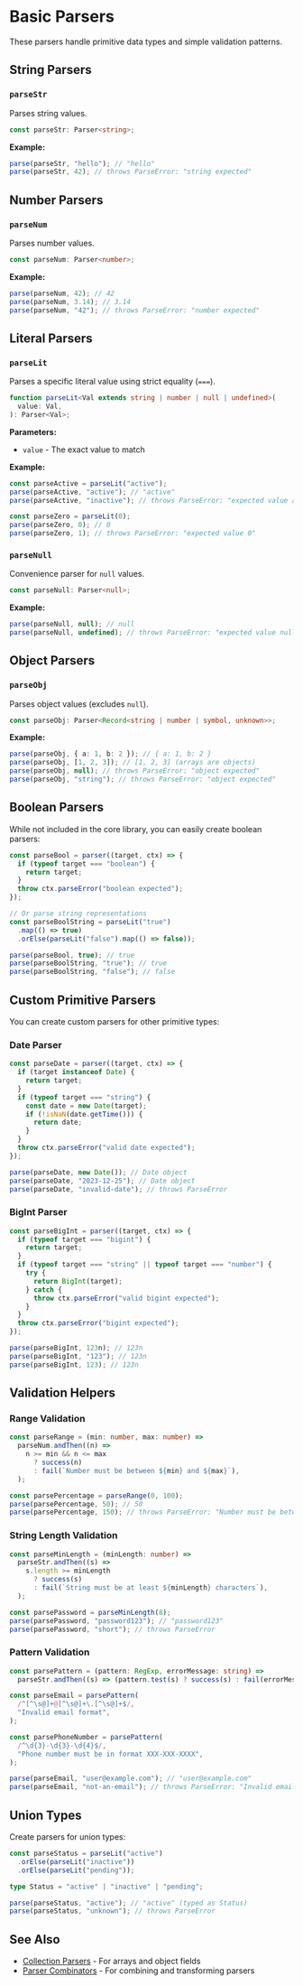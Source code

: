 # Basic Parsers

These parsers handle primitive data types and simple validation patterns.

## String Parsers

### `parseStr`

Parses string values.

```typescript
const parseStr: Parser<string>;
```

**Example:**

```typescript
parse(parseStr, "hello"); // "hello"
parse(parseStr, 42); // throws ParseError: "string expected"
```

## Number Parsers

### `parseNum`

Parses number values.

```typescript
const parseNum: Parser<number>;
```

**Example:**

```typescript
parse(parseNum, 42); // 42
parse(parseNum, 3.14); // 3.14
parse(parseNum, "42"); // throws ParseError: "number expected"
```

## Literal Parsers

### `parseLit`

Parses a specific literal value using strict equality (`===`).

```typescript
function parseLit<Val extends string | number | null | undefined>(
  value: Val,
): Parser<Val>;
```

**Parameters:**

- `value` - The exact value to match

**Example:**

```typescript
const parseActive = parseLit("active");
parse(parseActive, "active"); // "active"
parse(parseActive, "inactive"); // throws ParseError: "expected value active"

const parseZero = parseLit(0);
parse(parseZero, 0); // 0
parse(parseZero, 1); // throws ParseError: "expected value 0"
```

### `parseNull`

Convenience parser for `null` values.

```typescript
const parseNull: Parser<null>;
```

**Example:**

```typescript
parse(parseNull, null); // null
parse(parseNull, undefined); // throws ParseError: "expected value null"
```

## Object Parsers

### `parseObj`

Parses object values (excludes `null`).

```typescript
const parseObj: Parser<Record<string | number | symbol, unknown>>;
```

**Example:**

```typescript
parse(parseObj, { a: 1, b: 2 }); // { a: 1, b: 2 }
parse(parseObj, [1, 2, 3]); // [1, 2, 3] (arrays are objects)
parse(parseObj, null); // throws ParseError: "object expected"
parse(parseObj, "string"); // throws ParseError: "object expected"
```

## Boolean Parsers

While not included in the core library, you can easily create boolean parsers:

```typescript
const parseBool = parser((target, ctx) => {
  if (typeof target === "boolean") {
    return target;
  }
  throw ctx.parseError("boolean expected");
});

// Or parse string representations
const parseBoolString = parseLit("true")
  .map(() => true)
  .orElse(parseLit("false").map(() => false));

parse(parseBool, true); // true
parse(parseBoolString, "true"); // true
parse(parseBoolString, "false"); // false
```

## Custom Primitive Parsers

You can create custom parsers for other primitive types:

### Date Parser

```typescript
const parseDate = parser((target, ctx) => {
  if (target instanceof Date) {
    return target;
  }
  if (typeof target === "string") {
    const date = new Date(target);
    if (!isNaN(date.getTime())) {
      return date;
    }
  }
  throw ctx.parseError("valid date expected");
});

parse(parseDate, new Date()); // Date object
parse(parseDate, "2023-12-25"); // Date object
parse(parseDate, "invalid-date"); // throws ParseError
```

### BigInt Parser

```typescript
const parseBigInt = parser((target, ctx) => {
  if (typeof target === "bigint") {
    return target;
  }
  if (typeof target === "string" || typeof target === "number") {
    try {
      return BigInt(target);
    } catch {
      throw ctx.parseError("valid bigint expected");
    }
  }
  throw ctx.parseError("bigint expected");
});

parse(parseBigInt, 123n); // 123n
parse(parseBigInt, "123"); // 123n
parse(parseBigInt, 123); // 123n
```

## Validation Helpers

### Range Validation

```typescript
const parseRange = (min: number, max: number) =>
  parseNum.andThen((n) =>
    n >= min && n <= max
      ? success(n)
      : fail(`Number must be between ${min} and ${max}`),
  );

const parsePercentage = parseRange(0, 100);
parse(parsePercentage, 50); // 50
parse(parsePercentage, 150); // throws ParseError: "Number must be between 0 and 100"
```

### String Length Validation

```typescript
const parseMinLength = (minLength: number) =>
  parseStr.andThen((s) =>
    s.length >= minLength
      ? success(s)
      : fail(`String must be at least ${minLength} characters`),
  );

const parsePassword = parseMinLength(8);
parse(parsePassword, "password123"); // "password123"
parse(parsePassword, "short"); // throws ParseError
```

### Pattern Validation

```typescript
const parsePattern = (pattern: RegExp, errorMessage: string) =>
  parseStr.andThen((s) => (pattern.test(s) ? success(s) : fail(errorMessage)));

const parseEmail = parsePattern(
  /^[^\s@]+@[^\s@]+\.[^\s@]+$/,
  "Invalid email format",
);

const parsePhoneNumber = parsePattern(
  /^\d{3}-\d{3}-\d{4}$/,
  "Phone number must be in format XXX-XXX-XXXX",
);

parse(parseEmail, "user@example.com"); // "user@example.com"
parse(parseEmail, "not-an-email"); // throws ParseError: "Invalid email format"
```

## Union Types

Create parsers for union types:

```typescript
const parseStatus = parseLit("active")
  .orElse(parseLit("inactive"))
  .orElse(parseLit("pending"));

type Status = "active" | "inactive" | "pending";

parse(parseStatus, "active"); // "active" (typed as Status)
parse(parseStatus, "unknown"); // throws ParseError
```

## See Also

- [Collection Parsers](./collection-parsers) - For arrays and object fields
- [Parser Combinators](./combinators) - For combining and transforming parsers
